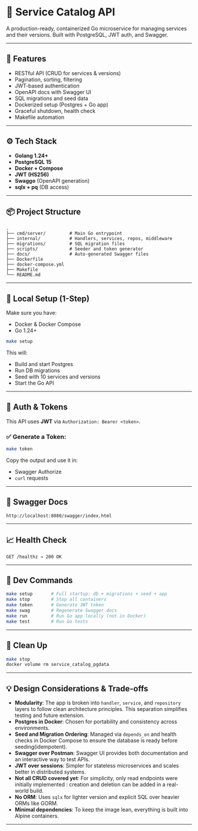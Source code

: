 # 💠 Service Catalog API

A production-ready, containerized Go microservice for managing services and their versions. Built with PostgreSQL, JWT auth, and Swagger.

---

## 🚀 Features

* RESTful API (CRUD for services & versions)
* Pagination, sorting, filtering
* JWT-based authentication
* OpenAPI docs with Swagger UI
* SQL migrations and seed data
* Dockerized setup (Postgres + Go app)
* Graceful shutdown, health check
* Makefile automation

---

## ⚙️ Tech Stack

* **Golang 1.24+**
* **PostgreSQL 15**
* **Docker + Compose**
* **JWT (HS256)**
* **Swaggo** (OpenAPI generation)
* **sqlx + pq** (DB access)

---

## 📦 Project Structure

```
.
├── cmd/server/         # Main Go entrypoint
├── internal/           # Handlers, services, repos, middleware
├── migrations/         # SQL migration files
├── scripts/            # Seeder and token generator
├── docs/               # Auto-generated Swagger files
├── Dockerfile
├── docker-compose.yml
├── Makefile
└── README.md
```

---

## 🥪 Local Setup (1-Step)

Make sure you have:

* Docker & Docker Compose
* Go 1.24+

```bash
make setup
```

This will:

* Build and start Postgres
* Run DB migrations
* Seed with 10 services and versions
* Start the Go API

---

## 🔐 Auth & Tokens

This API uses **JWT** via `Authorization: Bearer <token>`.

### ✅ Generate a Token:

```bash
make token
```

Copy the output and use it in:

* Swagger Authorize
* `curl` requests

---

## 📘 Swagger Docs

```http
http://localhost:8080/swagger/index.html
```

---

## 📈 Health Check

```http
GET /healthz → 200 OK
```

---

## 🧰 Dev Commands

```bash
make setup       # Full startup: db + migrations + seed + app
make stop        # Stop all containers
make token       # Generate JWT token
make swag        # Regenerate Swagger docs
make run         # Run Go app locally (not in Docker)
make test        # Run Go tests
```

---

## 🧼 Clean Up

```bash
make stop
docker volume rm service_catalog_pgdata
```

---

## 💡 Design Considerations & Trade-offs

* **Modularity**: The app is broken into `handler`, `service`, and `repository` layers to follow clean architecture principles. This separation simplifies testing and future extension.
* **Postgres in Docker**: Chosen for portability and consistency across environments.
* **Seed and Migration Ordering**: Managed via `depends_on` and health checks in Docker Compose to ensure the database is ready before seeding(idempotent).
* **Swagger over Postman**: Swagger UI provides both documentation and an interactive way to test APIs.
* **JWT over sessions**: Simpler for stateless microservices and scales better in distributed systems.
* **Not all CRUD covered yet**: For simplicity, only read endpoints were initially implemented : creation and deletion can be added in a real-world build.
* **No ORM**: Uses `sqlx` for lighter version and explicit SQL over heavier ORMs like GORM.
* **Minimal dependencies**: To keep the image lean, everything is built into Alpine containers.

---
